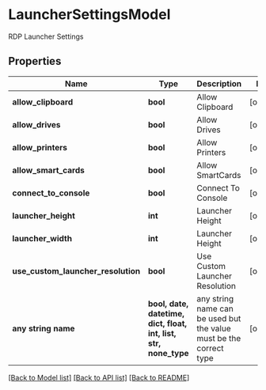 # LauncherSettingsModel

RDP Launcher Settings

## Properties
Name | Type | Description | Notes
------------ | ------------- | ------------- | -------------
**allow_clipboard** | **bool** | Allow Clipboard | [optional] 
**allow_drives** | **bool** | Allow Drives | [optional] 
**allow_printers** | **bool** | Allow Printers | [optional] 
**allow_smart_cards** | **bool** | Allow SmartCards | [optional] 
**connect_to_console** | **bool** | Connect To Console | [optional] 
**launcher_height** | **int** | Launcher Height | [optional] 
**launcher_width** | **int** | Launcher Height | [optional] 
**use_custom_launcher_resolution** | **bool** | Use Custom Launcher Resolution | [optional] 
**any string name** | **bool, date, datetime, dict, float, int, list, str, none_type** | any string name can be used but the value must be the correct type | [optional]

[[Back to Model list]](../README.md#documentation-for-models) [[Back to API list]](../README.md#documentation-for-api-endpoints) [[Back to README]](../README.md)


